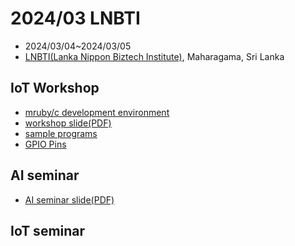 # 2024/03 LNBTI

- 2024/03/04~2024/03/05
- [LNBTI(Lanka Nippon Biztech Institute)](https://lnbti.lk/), Maharagama, Sri Lanka


## IoT Workshop

- [mruby/c development environment](https://mrubyc-ide.ddns.net/editor/rboard)
- [workshop slide(PDF)](./workshop_slide.pdf)
- [sample programs](./source_codes.md)
- [GPIO Pins](https://yoshihiroogura.github.io/RBoardDocument/image/PIC32_DIP_3.png)

## AI seminar

- [AI seminar slide(PDF)](./AI_Basics.pdf)

## IoT seminar

